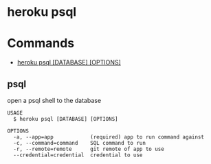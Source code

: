 heroku psql
===========


# Commands

* [heroku psql [DATABASE] [OPTIONS]](#psql)
## psql

open a psql shell to the database

```
USAGE
  $ heroku psql [DATABASE] [OPTIONS]

OPTIONS
  -a, --app=app            (required) app to run command against
  -c, --command=command    SQL command to run
  -r, --remote=remote      git remote of app to use
  --credential=credential  credential to use
```
